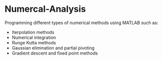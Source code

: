 # Numercal-Analysis
Programming different types of numerical methods using MATLAB such as:

* Iterpolation methods
* Numerical integration
* Runge Kutta methods
* Gaussian elimination and partial pivoting
* Gradient descent and fixed point methods
